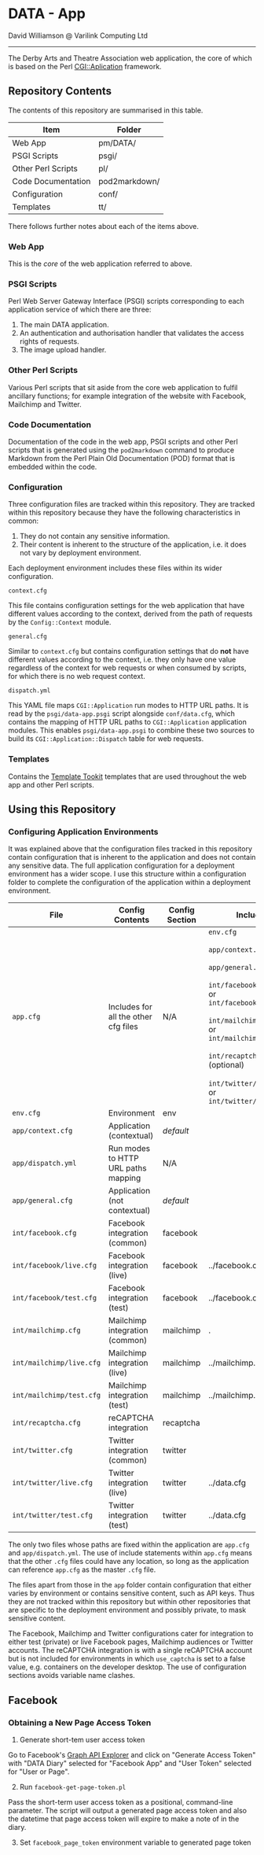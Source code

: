 # DATA - App

David Williamson @ Varilink Computing Ltd

------

The Derby Arts and Theatre Association web application, the core of which is based on the Perl [CGI::Aplication](https://metacpan.org/pod/CGI::Application) framework.

## Repository Contents

The contents of this repository are summarised in this table.

| Item               | Folder        |
| ------------------ | ------------- |
| Web App            | pm/DATA/      |
| PSGI Scripts       | psgi/         |
| Other Perl Scripts | pl/           |
| Code Documentation | pod2markdown/ |
| Configuration      | conf/         |
| Templates          | tt/           |

There follows further notes about each of the items above.

### Web App

This is the *core* of the web application referred to above.

### PSGI Scripts

Perl Web Server Gateway Interface (PSGI) scripts corresponding to each application service of which there are three:
1. The main DATA application.
2. An authentication and authorisation handler that validates the access rights of requests.
3. The image upload handler.

### Other Perl Scripts

Various Perl scripts that sit aside from the core web application to fulfil ancillary functions; for example integration of the website with Facebook, Mailchimp and Twitter.

### Code Documentation

Documentation of the code in the web app, PSGI scripts and other Perl scripts that is generated using the `pod2markdown` command to produce Markdown from the Perl Plain Old Documentation (POD) format that is embedded within the code.

### Configuration

Three configuration files are tracked within this repository. They are tracked within this repository because they have the following characteristics in common:
1. They do not contain any sensitive information.
2. Their content is inherent to the structure of the application, i.e. it does not vary by deployment environment.

Each deployment environment includes these files within its wider configuration.

`context.cfg`

This file contains configuration settings for the web application that have different values according to the context, derived from the path of requests by the `Config::Context` module.

`general.cfg`

Similar to `context.cfg` but contains configuration settings that do **not** have different values according to the context, i.e. they only have one value regardless of the context for web requests or when consumed by scripts, for which there is no web request context.

`dispatch.yml`

This YAML file maps `CGI::Application` run modes to HTTP URL paths. It is read by the `psgi/data-app.psgi` script alongside `conf/data.cfg`, which contains the mapping of HTTP URL paths to `CGI::Application` application modules. This enables `psgi/data-app.psgi` to combine these two sources to build its `CGI::Application::Dispatch` table for web requests.

### Templates

Contains the [Template Tookit](http://template-toolkit.org/) templates that are used throughout the web app and other Perl scripts.

## Using this Repository

### Configuring Application Environments

It was explained above that the configuration files tracked in this repository contain configuration that is inherent to the application and does not contain any sensitive data. The full application configuration for a deployment environment has a wider scope. I use this structure within a configuration folder to complete the configuration of the application within a deployment environment.

| File                     | Config Contents                      | Config Section | Includes                                                                                                                                                                                                                                                                                                                               |
| ------------------------ | ------------------------------------ | -------------- | -------------------------------------------------------------------------------------------------------------------------------------------------------------------------------------------------------------------------------------------------------------------------------------------------------------------------------------- |
| `app.cfg`                | Includes for all the other cfg files | N/A            | `env.cfg`<br /><br />`app/context.cfg`<br /><br />`app/general.cfg`<br /><br />`int/facebook/live).cfg`<br />or<br />`int/facebook/test.cfg`<br /><br />`int/mailchimp/live.cfg`<br />or<br />`int/mailchimp/test.cfg`<br /><br />`int/recaptcha.cfg` (optional)<br /><br />`int/twitter/live.cfg`<br />or<br />`int/twitter/test.cfg` |
| `env.cfg`                | Environment                          | env            |                                                                                                                                                                                                                                                                                                                                        |
| `app/context.cfg`        | Application (contextual)             | *default*      |                                                                                                                                                                                                                                                                                                                                        |
| `app/dispatch.yml`       | Run modes to HTTP URL paths mapping  | N/A            |                                                                                                                                                                                                                                                                                                                                        |
| `app/general.cfg`        | Application (not contextual)         | *default*      |                                                                                                                                                                                                                                                                                                                                        |
| `int/facebook.cfg`       | Facebook integration (common)        | facebook       |                                                                                                                                                                                                                                                                                                                                        |
| `int/facebook/live.cfg`  | Facebook integration (live)          | facebook       | ../facebook.cfg                                                                                                                                                                                                                                                                                                                        |
| `int/facebook/test.cfg`  | Facebook integration (test)          | facebook       | ../facebook.cfg                                                                                                                                                                                                                                                                                                                        |
| `int/mailchimp.cfg`      | Mailchimp integration (common)       | mailchimp      | .                                                                                                                                                                                                                                                                                                                                      |
| `int/mailchimp/live.cfg` | Mailchimp integration (live)         | mailchimp      | ../mailchimp.cfg                                                                                                                                                                                                                                                                                                                       |
| `int/mailchimp/test.cfg` | Mailchimp integration (test)         | mailchimp      | ../mailchimp.cfg                                                                                                                                                                                                                                                                                                                       |
| `int/recaptcha.cfg`      | reCAPTCHA integration                | recaptcha      |                                                                                                                                                                                                                                                                                                                                        |
| `int/twitter.cfg`        | Twitter integration (common)         | twitter        |                                                                                                                                                                                                                                                                                                                                        |
| `int/twitter/live.cfg`   | Twitter integration (live)           | twitter        | ../data.cfg                                                                                                                                                                                                                                                                                                                            |
| `int/twitter/test.cfg`   | Twitter integration (test)           | twitter        | ../data.cfg                                                                                                                                                                                                                                                                                                                            |

The only two files whose paths are fixed within the application are `app.cfg` and `app/dispatch.yml`. The use of include statements within `app.cfg` means that the other `.cfg` files could have any location, so long as the application can reference `app.cfg` as the master `.cfg` file.

The files apart from those in the `app` folder contain configuration that either varies by environment or contains sensitive content, such as API keys. Thus they are not tracked within this repository but within other repositories that are specific to the deployment environment and possibly private, to mask sensitive content.

The Facebook, Mailchimp and Twitter configurations cater for integration to either test (private) or live Facebook pages, Mailchimp audiences or Twitter accounts. The reCAPTCHA integration is with a single reCAPTCHA account but is not included for environments in which `use_captcha` is set to a false value, e.g. containers on the developer desktop. The use of configuration sections avoids variable name clashes.

## Facebook

### Obtaining a New Page Access Token

1. Generate short-tem user access token

Go to Facebook's [Graph API Explorer](https://developers.facebook.com/tools/explorer/) and click on "Generate Access Token" with "DATA Diary" selected for "Facebook App" and "User Token" selected for "User or Page".

2. Run `facebook-get-page-token.pl`

Pass the short-term user access token as a positional, command-line parameter. The script will output a generated page access token and also the datetime that page access token will expire to make a note of in the diary.

3. Set `facebook_page_token` environment variable to generated page token

